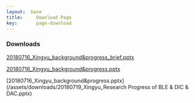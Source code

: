 ```yaml
---
layout:  base
title: 	   Download Page
key:       page-download
---
```


### Downloads

[20180716_Xingyu_background&progress_brief.pptx](/assets/downloads/20180716_Xingyu_background&progress_brief.pptx)

[20180716_Xingyu_background&progress.pptx](/assets/downloads/20180716_Xingyu_background&progress.pptx)

[20180716_Xingyu_background&progress.pptx](/assets/downloads/20180719_Xingyu_Research Progress of BLE & DIC & DAC.pptx)